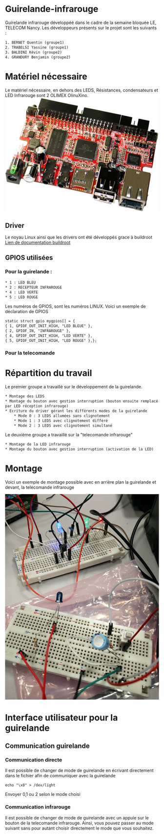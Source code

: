 # Guirelande-infrarouge
Guirelande infrarouge développéé dans le cadre de la semaine bloquée LE, TELECOM Nancy.
Les développeurs présents sur le projet sont les suivants : 
	
	1. BERNET Quentin (groupe1)
	2. TRABELSI Yassine (groupe1)
	3. BALDINI Kévin (groupe2)
	4. GRANDURY Benjamin (groupe2)


# Matériel nécessaire
Le matériel nécessaire, en dehors des LEDS, Résistances, condensateurs et LED Infrarouge sont 
2 OLIMEX OlinuXino. 
![OlinuXino](images/olinuxino.jpg)
## Driver
Le noyau Linux ainsi que les drivers ont été développés grace à buildroot
[Lien de documentation buildroot](https://buildroot.uclibc.org/)
## GPIOS utilisées
### Pour la guirelande : 
	
	* 1 : LED BLEU
 	* 2 : RECEPTEUR INFRAROUGE
 	* 4 : LED VERTE
 	* 5 : LED ROUGE
 Les numéros de GPIOS, sont les numéros LINUX. 
 Voici un exemple de déclaration de GPIOS

    static struct gpio mygpios[] = {
	{ 1, GPIOF_OUT_INIT_HIGH, "LED BLEUE" },
	{ 2, GPIOF_IN, "INFRAROUGE" },
	{ 4, GPIOF_OUT_INIT_HIGH, "LED VERTE" },
	{ 5, GPIOF_OUT_INIT_HIGH, "LED ROUGE" },};
### Pour la telecomande 


# Répartition du travail 
Le premier groupe a travaillé sur le développement de la guirelande. 

	* Montage des LEDS
	* Montage du bouton avec gestion interruption (bouton ensuite remplacé par LED réception infrarouge)
	* Ecriture du driver gérant les différents modes de la guirelande 
		* Mode 0 : 3 LEDS allumées sans clignotement
		* Mode 1 : 3 LEDS avec clignotement différé
		* Mode 2 : 3 LEDS avec clignotement simultané

Le deuxième groupe a travaillé sur la "telecomande infrarouge"

	* Montage de la LED infrarouge
	* Montage du bouton avec gestion interruption (activation de la LED)

# Montage

Voici un exemple de montage possible avec en arrière plan la guirelande et devant, la telecomande 
infrarouge

![Exemple de montage](images/montage.jpg)

# Interface utilisateur pour la guirelande 
## Communication guirelande 
### Communication directe
Il est possible de changer de mode de guirelande en écrivant directement dans le fichier afin de communiquer avec la guirelande 

    echo "\x0" > /dev/light

Envoyer 0,1 ou 2 selon le mode choisi
### Communication infrarouge
Il est possible de changer de mode de guirelande avec un appuie sur le bouton de la telecomande
infrarouge. Ainsi, vous pouvez passer au mode suivant sans pour autant choisir directement le mode que vous souhaitez. 
